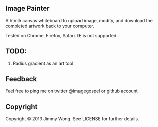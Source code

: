 Image Painter
-------------

A html5 canvas whiteboard to upload image, modify, and download the completed artwork back to your computer.

Tested on Chrome, Firefox, Safari. IE is not supported.

TODO:
-----

1. Radius gradient as an art tool

Feedback
-----------
Feel free to ping me on twitter @imagegospel or github account

Copyright
---------
Copyright © 2013 Jimmy Wong. See LICENSE for further details.

